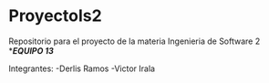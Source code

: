 # ProyectoIs2
Repositorio para el proyecto de la materia Ingenieria de Software 2
********EQUIPO 13*******

Integrantes:
-Derlis Ramos
-Victor Irala

